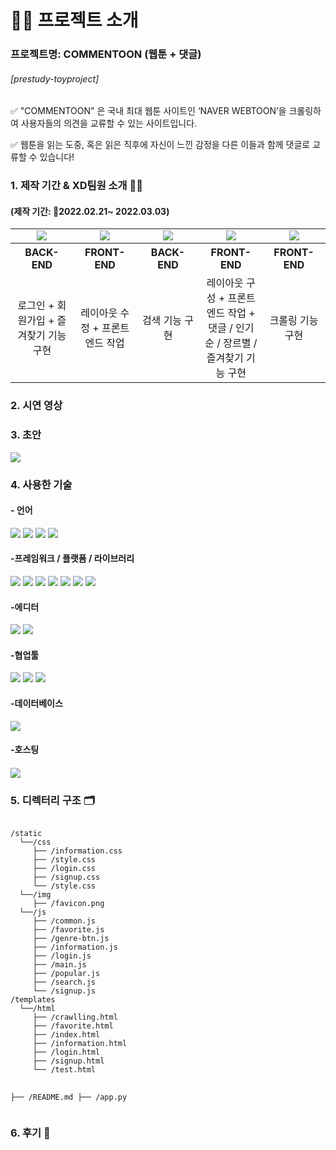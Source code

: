 <h1>🧚‍♀️ 프로젝트 소개</h1>

<h3>프로젝트명: COMMENTOON (웹툰 + 댓글)</h3>
<h6>[prestudy-toyproject]</h6>
<p> ✅ "COMMENTOON" 은 국내 최대 웹툰 사이트인 ‘NAVER WEBTOON’을 크롤링하여 사용자들의 의견을 교류할 수 있는 사이트입니다. </p>
<p> ✅ 웹툰을 읽는 도중,
혹은 읽은 직후에 자신이 느낀 감정을 다른 이들과 함께 댓글로 교류할 수 있습니다!</p>
<h3>1. 제작 기간 & XD팀원 소개 👨‍💻</h3>
<h4>(제작 기간: 📆2022.02.21~ 2022.03.03)</h4>


<table>
    <tr>
        <td align="center">
        <a href="#;"><img src="https://img.shields.io/badge/권기원-0014A7?style=뱃지모양&logo=로고&logoColor=white"/></a>
        </td>
        <td align="center">
        <a href="https://velog.io/@ryurim0109"><img src="https://img.shields.io/badge/김유림-FFE812?style=뱃지모양&logo=로고&logoColor=black"/></a>
        </td>
        <td align="center">
        <a href="#;"><img src="https://img.shields.io/badge/김지호-8C58E7?style=뱃지모양&logo=로고&logoColor=white"/></a>
        </td>
        <td align="center">
        <a href="#;"><img src="https://img.shields.io/badge/이주환-1C84FF?style=뱃지모양&logo=로고&logoColor=black"/></a> 
        </td>
        <td align="center">
        <a href="#;"><img src="https://img.shields.io/badge/이춘-7EA973?style=뱃지모양&logo=로고&logoColor=black"/></a> 
        </td>
    </tr>
    <tr>
        <th width="20%" align="center"> BACK-END
        </th>
        <th width="20%" align="center">FRONT-END
        </th>
        <th width="20%" align="center">BACK-END 
        </th>
        <th width="20%" align="center">FRONT-END
        </th>
        <th width="20%" align="center">FRONT-END
        </th>
    </tr>
    <tr>
        <td align="center"> 로그인 + 회원가입 + 즐겨찾기 기능 구현
        </td>
        <td align="center">레이아웃 수정 + 프론트 엔드 작업
        </td>
        <td align="center">검색 기능 구현
        </td>
        <td align="center">레이아웃 구성 + 프론트 엔드 작업 + 댓글 / 인기순 / 장르별 / 즐겨찾기 기능 구현
        </td>
        <td align="center">크롤링 기능 구현
        </td>
    </tr>
</table>


<h3> 2. 시연 영상 </h3>


<h3>3. 초안</h3>

![](https://media.vlpt.us/images/ryurim0109/post/de9725fc-43e1-4dac-b1aa-e3ce314a23cc/123.png)

<h3>4. 사용한 기술</h3>

<h4>- 언어</h4>
<p float="left">
<img src="https://img.shields.io/badge/html5-E34F26?style=for-the-badge&logo=html5&logoColor=white">
<img src="https://img.shields.io/badge/CSS-1572B6?style=for-the-badge&logo=CSS&logoColor=white">
<img src="https://img.shields.io/badge/JavaScript-F7DF1E?style=for-the-badge&logo=JavaScript&logoColor=white">
<img src="https://img.shields.io/badge/python-3670A0?style=for-the-badge&logo=python&logoColor=ffdd54">
</p>

<h4>-프레임워크 / 플랫폼 / 라이브러리</h4>
<p float="left">
<img src="https://img.shields.io/badge/jquery-%230769AD.svg?style=for-the-badge&logo=jquery&logoColor=white">
<img src="https://img.shields.io/badge/bootstrap-%23563D7C.svg?style=for-the-badge&logo=bootstrap&logoColor=white">
<img src="https://img.shields.io/badge/JWT-black?style=for-the-badge&logo=JSON%20web%20tokens">
<img src="https://img.shields.io/badge/Jinja-7952B3?style=for-the-badge&logo=Jinja&logoColor=white">
<img src="https://img.shields.io/badge/Gsap-0000ff?style=for-the-badge&logo=Gsap&logoColor=white">
<img src="https://img.shields.io/badge/Fontawsome-00ffff?style=for-the-badge&logo=Fontawsome&logoColor=white">
<img src="https://img.shields.io/badge/bulma-e34?style=for-the-badge&logo=bulma&logoColor=white">
</p>

<h4>-에디터</h4>
<img src="https://img.shields.io/badge/pycharm-143?style=for-the-badge&logo=pycharm&logoColor=black&color=black&labelColor=brightgreen">
<img src="https://img.shields.io/badge/VisualStudio-143?style=for-the-badge&logo=VisualStudio&logoColor=blue&color=blue&labelColor=ffffff">

<h4>-협업툴</h4>
<p float="left">
<img src="https://img.shields.io/badge/github-%23121011.svg?style=for-the-badge&logo=github&logoColor=white">
<img src="https://img.shields.io/badge/git-F05032?style=for-the-badge&logo=git&logoColor=white">
<img src="https://img.shields.io/badge/Notion-ff00ff?style=for-the-badge&logo=Notion&logoColor=white">
</p>
<h4>-데이터베이스</h4>
<img src="https://img.shields.io/badge/MongoDB-%234ea94b.svg?style=for-the-badge&logo=mongodb&logoColor=white">

<h4>-호스팅<h4>
<img src="https://img.shields.io/badge/AWS-%23FF9900.svg?style=for-the-badge&logo=amazon-aws&logoColor=white">

<h3>5. 디렉터리 구조 🗂</h3>
<pre>
<code>
/static
  └──/css
     ├── /information.css
     ├── /style.css
     ├── /login.css
     ├── /signup.css
     └── /style.css
  └──/img
     ├── /favicon.png
  └──/js
     ├── /common.js
     ├── /favorite.js
     ├── /genre-btn.js
     ├── /information.js
     ├── /login.js
     ├── /main.js
     ├── /popular.js
     ├── /search.js
     └── /signup.js
/templates
  └──/html
     ├── /crawlling.html
     ├── /favorite.html
     ├── /index.html
     ├── /information.html
     ├── /login.html
     ├── /signup.html
     └── /test.html

├── /README.md
├── /app.py
</code>
</pre>


<h3>6. 후기 📝</h3>




